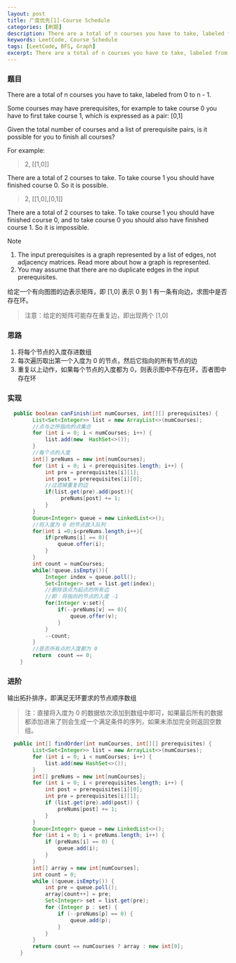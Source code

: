 ```yaml
---
layout: post
title: 广度优先[1]-Course Schedule
categories: [刷题]
description: There are a total of n courses you have to take, labeled from 0 to n - 1. Some courses may have prerequisites, for example to take course 0 you have to first take course 1, which is expressed as a pair [0,1] Given the total number of courses and a list of prerequisite pairs, is it possible for you to finish all courses?
keywords: LeetCode, Course Schedule
tags: [LeetCode, BFS, Graph]
excerpt: There are a total of n courses you have to take, labeled from 0 to n - 1. Some courses may have prerequisites, for example to take course 0 you have to first take course 1, which is expressed as a pair [0,1] Given the total number of courses and a list of prerequisite pairs, is it possible for you to finish all courses?
---
```


### 题目
There are a total of n courses you have to take, labeled from 0 to n - 1.

Some courses may have prerequisites, for example to take course 0 you have to first take course 1, which is expressed as a pair: [0,1]

Given the total number of courses and a list of prerequisite pairs, is it possible for you to finish all courses?

For example:

> 2, [[1,0]]  

There are a total of 2 courses to take. To take course 1 you should have finished course 0. So it is possible.

> 2, [[1,0],[0,1]]  

There are a total of 2 courses to take. To take course 1 you should have finished course 0, and to take course 0 you should also have finished course 1. So it is impossible.

Note
   1. The input prerequisites is a graph represented by a list of edges, not adjacency matrices. Read more about how a graph is represented.
   1. You may assume that there are no duplicate edges in the input prerequisites.

给定一个有向图图的边表示矩阵，即 [1,0] 表示 0 到 1 有一条有向边，求图中是否存在环。  
> 注意：给定的矩阵可能存在重复边，即出现两个 [1,0] 

### 思路
1. 将每个节点的入度存进数组
1. 每次遍历取出第一个入度为 0 的节点，然后它指向的所有节点的边
1. 重复以上动作，如果每个节点的入度都为 0，则表示图中不存在环，否者图中存在环

### 实现
```java
  public boolean canFinish(int numCourses, int[][] prerequisites) {  
        List<Set<Integer>> list = new ArrayList<>(numCourses);
        //点与之所指向的点集合
        for (int i = 0; i < numCourses; i++) {
            list.add(new  HashSet<>());
        }
        //每个点的入度
        int[] preNums = new int[numCourses];
        for (int i = 0; i < prerequisites.length; i++) {
            int pre = prerequisites[i][1];
            int post = prerequisites[i][0];
            //过滤掉重复的边
            if(list.get(pre).add(post)){
                 preNums[post] += 1;
            }                     
        }
        Queue<Integer> queue = new LinkedList<>();
        //将入度为 0 的节点放入队列
        for(int i =0;i<preNums.length;i++){
            if(preNums[i] == 0){
                queue.offer(i);
            }
        }
        int count = numCourses;
        while(!queue.isEmpty()){
            Integer index = queue.poll();
            Set<Integer> set = list.get(index);
            //删除该点为起点的所有边
            //即：将指向的节点的入度 -1
            for(Integer v:set){
                if(--preNums[v] == 0){
                    queue.offer(v);
                }
            }
            --count;
        }
        //是否所有点的入度都为 0
        return  count == 0;
    }
```

### 进阶
输出拓扑排序，即满足无环要求的节点顺序数组

> 注：直接将入度为 0 的数据依次添加到数组中即可，如果最后所有的数据都添加进来了则会生成一个满足条件的序列，如果未添加完全则返回空数组。

```java
  public int[] findOrder(int numCourses, int[][] prerequisites) {
        List<Set<Integer>> list = new ArrayList<>(numCourses);
        for (int i = 0; i < numCourses; i++) {
            list.add(new HashSet<>());
        }
        int[] preNums = new int[numCourses];
        for (int i = 0; i < prerequisites.length; i++) {
            int post = prerequisites[i][0];
            int pre = prerequisites[i][1];
            if (list.get(pre).add(post)) {
                preNums[post] += 1;
            }
        }
        Queue<Integer> queue = new LinkedList<>();
        for (int i = 0; i < preNums.length; i++) {
            if (preNums[i] == 0) {
                queue.add(i);
            }
        }
        int[] array = new int[numCourses];
        int count = 0;
        while (!queue.isEmpty()) {
            int pre = queue.poll();
            array[count++] = pre;
            Set<Integer> set = list.get(pre);
            for (Integer p : set) {
                if (--preNums[p] == 0) {
                    queue.add(p);
                }
            }
        }
        return count == numCourses ? array : new int[0];
    }
```